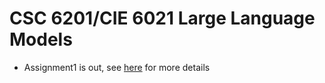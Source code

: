 # CSC 6201/CIE 6021 Large Language Models

- Assignment1 is out, see [here](/Assignment/readme.md) for more details